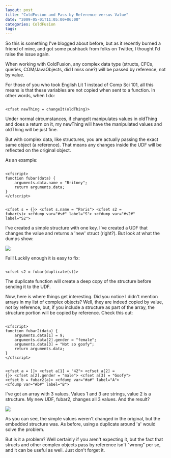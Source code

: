 ```yaml
---
layout: post
title: "ColdFusion and Pass by Reference versus Value"
date: "2009-05-01T11:05:00+06:00"
categories: ColdFusion 
tags: 
---
```


So this is something I've blogged about before, but as it recently burned a friend of mine, and got some pushback from folks on Twitter, I thought I'd raise the issue again.

When working with ColdFusion, any complex data type (structs, CFCs, queries, COM/JavaObjects, did I miss one?) will be passed by reference, not by value.

For those of you who took English Lit 1 instead of Comp Sci 101, all this means is that these variables are not copied when sent to a function. In other words, when I do:

<code>
&lt;cfset newThing = changeIt(oldThing)&gt;
</code>

Under normal circumstances, if changeIt manipulates values in oldThing and does a return on it, my newThing will have the manipulated values and oldThing will be just fine.

But with complex data, like structures, you are actually passing the exact same object (a reference). That means any changes inside the UDF will be reflected on the original object.

As an example:

<code>
&lt;cfscript&gt;
function fubar(data) {
	arguments.data.name = "Britney";
	return arguments.data;
}
&lt;/cfscript&gt;

&lt;cfset s = {}&gt;
&lt;cfset s.name = "Paris"&gt;
&lt;cfset s2 = fubar(s)&gt;
&lt;cfdump var="#s#" label="S"&gt;
&lt;cfdump var="#s2#" label="S2"&gt;
</code>

I've created a simple structure with one key. I've created a UDF that changes the value and returns a 'new' struct (right?). But look at what the dumps show:

<img src="https://static.raymondcamden.com/images//Picture 410.png">

Fail! Luckily enough it is easy to fix: 

<code>
&lt;cfset s2 = fubar(duplicate(s))&gt;
</code>

The duplicate function will create a deep copy of the structure before sending it to the UDF. 

Now, here is where things get interesting. Did you notice I didn't mention arrays in my list of complex objects? Well, they are indeed copied by value, not by reference, but, if you include a structure as part of the array, the structure portion will be copied by reference. Check this out:

<code>
&lt;cfscript&gt;
function fubar2(data) {
	arguments.data[1] = 9;
	arguments.data[2].gender = "female";
	arguments.data[3] = "Not so goofy";
	return arguments.data;
}
&lt;/cfscript&gt;

&lt;cfset a = []&gt;
&lt;cfset a[1] = "42"&gt;
&lt;cfset a[2] = {}&gt;
&lt;cfset a[2].gender = "male"&gt;
&lt;cfset a[3] = "Goofy"&gt;
&lt;cfset b = fubar2(a)&gt;
&lt;cfdump var="#a#" label="A"&gt;
&lt;cfdump var="#b#" label="B"&gt;
</code>

I've got an array with 3 values. Values 1 and 3 are strings, value 2 is a structure. My new UDF, fubar2, changes all 3 values. And the result?

<img src="https://static.raymondcamden.com/images/cfjedi//Picture 53.png">

As you can see, the simple values weren't changed in the original, but the embedded structure was. As before, using a duplicate around 'a' would solve the problem.

But is it a problem? Well certainly if you aren't expecting it, but the fact that structs and other complex objects pass by reference isn't "wrong" per se, and it can be useful as well. Just don't forget it.
